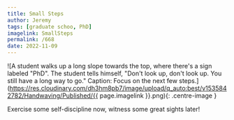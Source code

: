 ```yaml
---
title: Small Steps
author: Jeremy
tags: [graduate schoo, PhD]
imagelink: SmallSteps
permalink: /668
date: 2022-11-09
---
```


![A student walks up a long slope towards the top, where there's a sign labeled "PhD". The student tells himself, "Don't look up, don't look up. You still have a long way to go." Caption: Focus on the next few steps.](https://res.cloudinary.com/dh3hm8pb7/image/upload/q_auto:best/v1535842782/Handwaving/Published/{{ page.imagelink }}.png){: .centre-image }

Exercise some self-discipline now, witness some great sights later!
